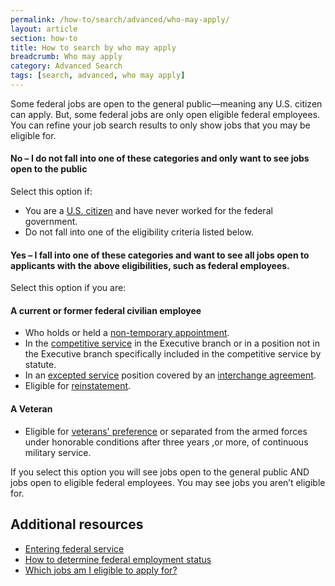 ```yaml
---
permalink: /how-to/search/advanced/who-may-apply/
layout: article
section: how-to
title: How to search by who may apply
breadcrumb: Who may apply
category: Advanced Search
tags: [search, advanced, who may apply]
---
```


Some federal jobs are open to the general public—meaning any U.S. citizen can apply. But, some federal jobs are only open eligible federal employees.  You can refine your job search results to only show jobs that you may be eligible for.

#### No – I do not fall into one of these categories and only want to see jobs open to the public

Select this option if:

* You are a [U.S. citizen](../../../../working-in-government/us-citizens/) and have never worked for the federal government.
* Do not fall into one of the eligibility criteria listed below.

#### Yes – I fall into one of these categories and want to see all jobs open to applicants with the above eligibilities, such as federal employees.

Select this option if you are:

#### A current or former federal civilian employee

* Who holds or held a [non-temporary appointment](../../../../working-in-government/appointments/).
* In the [competitive service](../../../../working-in-government/service/) in the Executive branch or in a position not in the Executive branch specifically included in the competitive service by statute.
* In an [excepted service](../../../../working-in-government/service/) position covered by an [interchange agreement](../../../../working-in-government/unique-hiring-paths/federal-employees/interchange-agreements/).
* Eligible for [reinstatement](../../../../working-in-government/unique-hiring-paths/federal-employees/reinstatement/).

#### A Veteran

* Eligible for [veterans' preference](../../../../working-in-government/unique-hiring-paths/veterans/preference/) or separated from the armed forces under honorable conditions after three years ,or more, of continuous military service.

If you select this option you will see jobs open to the general public AND jobs open to eligible federal employees. You may see jobs you aren’t eligible for.

## Additional resources

* [Entering federal service](../../../../working-in-government/service/)
* [How to determine federal employment status](../../../../how-to/account/profile/eligibility/federal-employment-status/)
* [Which jobs am I eligible to apply for?](../../../../faq/application/eligibility/)
